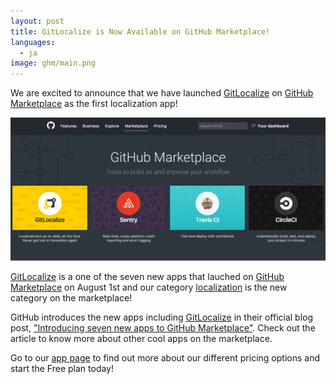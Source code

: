 ```yaml
---
layout: post
title: GitLocalize is Now Available on GitHub Marketplace!
languages:
  - ja
image: ghm/main.png
---
```


We are excited to announce that we have launched [GitLocalize](https://github.com/marketplace/gitlocalize) on [GitHub Marketplace](https://github.com/marketplace) as the first localization app!

![GitHub Marketplace top page](/img/ghm/main.png)

[GitLocalize](https://gitlocalize.com) is a one of the seven new apps that lauched on [GitHub Marketplace](https://github.com/marketplace) on August 1st and our category [localization](https://github.com/marketplace/category/localization) is the new category on the marketplace!

GitHub introduces the new apps including [GitLocalize](https://gitlocalize.com) in their official blog post, ["Introducing seven new apps to GitHub Marketplace"](https://github.com/blog/2411-introducing-seven-new-apps-to-github-marketplace). Check out the article to know more about other cool apps on the marketplace.

Go to our [app page](https://github.com/marketplace/gitlocalize) to find out more about our different pricing options and start the Free plan today!
